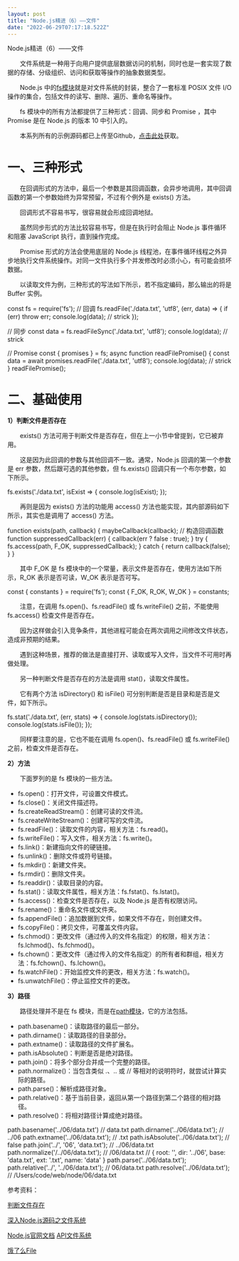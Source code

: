 ```yaml
---
layout: post
title: "Node.js精进（6）——文件"
date: "2022-06-29T07:17:18.522Z"
---
```

Node.js精进（6）——文件

　　文件系统是一种用于向用户提供底层数据访问的机制，同时也是一套实现了数据的存储、分级组织、访问和获取等操作的抽象数据类型。

　　Node.js 中的[fs模块](http://nodejs.cn/api/fs.html)就是对文件系统的封装，整合了一套标准 POSIX 文件 I/O 操作的集合，包括文件的读写、删除、遍历、重命名等操作。

　　fs 模块中的所有方法都提供了三种形式：回调、同步和 Promise ，其中 Promise 是在 Node.js 的版本 10 中引入的。

　　本系列所有的示例源码都已上传至Github，[点击此处](https://github.com/pwstrick/node)获取。 

一、三种形式
======

　　在回调形式的方法中，最后一个参数是其回调函数，会异步地调用，其中回调函数的第一个参数始终为异常预留，不过有个例外是 exists() 方法。

　　回调形式不容易书写，很容易就会形成回调地狱。

　　虽然同步形式的方法比较容易书写，但是在执行时会阻止 Node.js 事件循环和阻塞 JavaScript 执行，直到操作完成。

　　Promise 形式的方法会使用底层的 Node.js 线程池，在事件循环线程之外异步地执行文件系统操作。对同一文件执行多个并发修改时必须小心，有可能会损坏数据。

　　以读取文件为例，三种形式的写法如下所示，若不指定编码，那么输出的将是 Buffer 实例。

const fs = require('fs');
// 回调
fs.readFile('./data.txt', 'utf8', (err, data) => {
  if (err) throw err;
  console.log(data);    // strick
});

// 同步
const data = fs.readFileSync('./data.txt', 'utf8');
console.log(data);    // strick

// Promise
const { promises } = fs;
async function readFilePromise() {
  const data \= await promises.readFile('./data.txt', 'utf8');
  console.log(data);    // strick
}
readFilePromise();

二、基础使用
======

**1）判断文件是否存在**

　　exists() 方法可用于判断文件是否存在，但在上一小节中曾提到，它已被弃用。

　　这是因为此回调的参数与其他回调不一致。通常，Node.js 回调的第一个参数是 err 参数，然后跟可选的其他参数，但 fs.exists() 回调只有一个布尔参数，如下所示。

fs.exists('./data.txt', isExist => {
  console.log(isExist);
});

　　再则是因为 exists() 方法的功能用 access() 方法也能实现，其内部源码如下所示，其实也是调用了 access() 方法。

function exists(path, callback) {
  maybeCallback(callback);
  // 构造回调函数
  function suppressedCallback(err) {
    callback(err ? false : true);
  }
  try {
    fs.access(path, F\_OK, suppressedCallback);
  } catch {
    return callback(false);
  }
}

　　其中 F\_OK 是 fs 模块中的一个常量，表示文件是否存在，使用方法如下所示，R\_OK 表示是否可读，W\_OK 表示是否可写。

const { constants } = require('fs');
const {  F\_OK,  R\_OK,  W\_OK } \= constants;

　　注意，在调用 fs.open()、fs.readFile() 或 fs.writeFile() 之前，不能使用 fs.access() 检查文件是否存在。

　　因为这样做会引入竞争条件，其他进程可能会在两次调用之间修改文件状态，造成非预期的结果。

　　遇到这种场景，推荐的做法是直接打开、读取或写入文件，当文件不可用时再做处理。

　　另一种判断文件是否存在的方法是调用 stat()，读取文件属性。

　　它有两个方法 isDirectory() 和 isFile() 可分别判断是否是目录和是否是文件，如下所示。

fs.stat('./data.txt', (err, stats) => {
  console.log(stats.isDirectory());
  console.log(stats.isFile());
});

　　同样要注意的是，它也不能在调用 fs.open()、fs.readFile() 或 fs.writeFile() 之前，检查文件是否存在。

**2）方法**

　　下面罗列的是 fs 模块的一些方法。

*   fs.open()：打开文件，可设置文件模式。
*   fs.close()：关闭文件描述符。
*   fs.createReadStream()：创建可读的文件流。
*   fs.createWriteStream()：创建可写的文件流。
*   fs.readFile()：读取文件的内容，相关方法：fs.read()。
*   fs.writeFile()：写入文件，相关方法：fs.write()。
*   fs.link()：新建指向文件的硬链接。
*   fs.unlink()：删除文件或符号链接。
*   fs.mkdir()：新建文件夹。
*   fs.rmdir()：删除文件夹。
*   fs.readdir()：读取目录的内容。
*   fs.stat()：读取文件属性，相关方法：fs.fstat()、fs.lstat()。
*   fs.access()：检查文件是否存在，以及 Node.js 是否有权限访问。
*   fs.rename()：重命名文件或文件夹。
*   fs.appendFile()：追加数据到文件，如果文件不存在，则创建文件。
*   fs.copyFile()：拷贝文件，可覆盖文件内容。
*   fs.chmod()：更改文件（通过传入的文件名指定）的权限，相关方法：fs.lchmod()、fs.fchmod()。
*   fs.chown()：更改文件（通过传入的文件名指定）的所有者和群组，相关方法：fs.fchown()、fs.lchown()。
*   fs.watchFile()：开始监控文件的更改，相关方法：fs.watch()。
*   fs.unwatchFile()：停止监控文件的更改。

**3）路径**

　　路径处理并不是在 fs 模块，而是在[path模块](http://nodejs.cn/api/path.html)，它的方法包括。

*   path.basename()：读取路径的最后一部分。
*   path.dirname()：读取路径的目录部分。
*   path.extname()：读取路径的文件扩展名。
*   path.isAbsolute()：判断是否是绝对路径。
*   path.join()：将多个部分合并成一个完整的路径。
*   path.normalize()：当包含类似 .、.. 或 // 等相对的说明符时，就尝试计算实际的路径。
*   path.parse()：解析成路径对象。
*   path.relative()：基于当前目录，返回从第一个路径到第二个路径的相对路径。
*   path.resolve()：将相对路径计算成绝对路径。

path.basename('../06/data.txt')    // data.txt
path.dirname('../06/data.txt');    // ../06
path.extname('../06/data.txt');    // .txt
path.isAbsolute('../06/data.txt');     // false
path.join('../', '06', 'data.txt');    // ../06/data.txt
path.normalize('/../06/data.txt');     // /06/data.txt
// { root: '', dir: '../06', base: 'data.txt', ext: '.txt', name: 'data' }
path.parse('../06/data.txt');
path.relative('../', '../06/data.txt');    // 06/data.txt
path.resolve('../06/data.txt');        // /Users/code/web/node/06/data.txt

参考资料：

[判断文件存在](https://www.nodejs.red/#/nodejs/modules/fs-file-exists-check)[  
](https://www.nodejs.red/#/nodejs/advanced/json-stream)

[深入Node.js源码之文件系统](https://yjhjstz.gitbooks.io/deep-into-node/content/chapter11/chapter11-2.html)

[Node.js官网文档](http://nodejs.cn/learn/working-with-file-descriptors-in-nodejs) [API文件系统](http://nodejs.cn/api/fs.html)

[饿了么File](https://github.com/ElemeFE/node-interview/blob/master/sections/zh-cn/io.md#file)